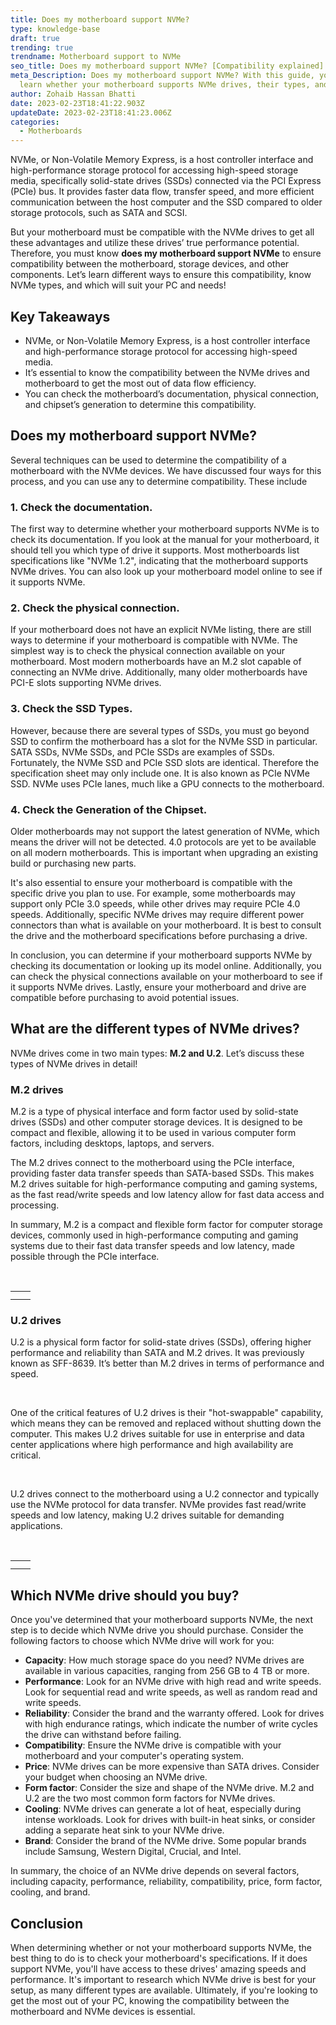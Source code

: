 ```yaml
---
title: Does my motherboard support NVMe?
type: knowledge-base
draft: true
trending: true
trendname: Motherboard support to NVMe
seo_title: Does my motherboard support NVMe? [Compatibility explained]
meta_Description: Does my motherboard support NVMe? With this guide, you'll
  learn whether your motherboard supports NVMe drives, their types, and more.
author: Zohaib Hassan Bhatti
date: 2023-02-23T18:41:22.903Z
updateDate: 2023-02-23T18:41:23.006Z
categories:
  - Motherboards
---
```

NVMe, or Non-Volatile Memory Express, is a host controller interface and high-performance storage protocol for accessing high-speed storage media, specifically solid-state drives (SSDs) connected via the PCI Express (PCIe) bus. It provides faster data flow, transfer speed, and more efficient communication between the host computer and the SSD compared to older storage protocols, such as SATA and SCSI. 

But your motherboard must be compatible with the NVMe drives to get all these advantages and utilize these drives’ true performance potential. Therefore, you must know **does my motherboard support NVMe** to ensure compatibility between the motherboard, storage devices, and other components. Let’s learn different ways to ensure this compatibility, know NVMe types, and which will suit your PC and needs!

## Key Takeaways

* NVMe, or Non-Volatile Memory Express, is a host controller interface and high-performance storage protocol for accessing high-speed media.
* It’s essential to know the compatibility between the NVMe drives and motherboard to get the most out of data flow efficiency.
* You can check the motherboard’s documentation, physical connection, and chipset’s generation to determine this compatibility. 

## Does my motherboard support NVMe? 

Several techniques can be used to determine the compatibility of a motherboard with the NVMe devices. We have discussed four ways for this process, and you can use any to determine compatibility. These include 

### 1. Check the documentation.

The first way to determine whether your motherboard supports NVMe is to check its documentation. If you look at the manual for your motherboard, it should tell you which type of drive it supports. Most motherboards list specifications like "NVMe 1.2", indicating that the motherboard supports NVMe drives. You can also look up your motherboard model online to see if it supports NVMe.

### 2. Check the physical connection.

If your motherboard does not have an explicit NVMe listing, there are still ways to determine if your motherboard is compatible with NVMe. The simplest way is to check the physical connection available on your motherboard. Most modern motherboards have an M.2 slot capable of connecting an NVMe drive. Additionally, many older motherboards have PCI-E slots supporting NVMe drives.

### 3. Check the SSD Types.

However, because there are several types of SSDs, you must go beyond SSD to confirm the motherboard has a slot for the NVMe SSD in particular. SATA SSDs, NVMe SSDs, and PCIe SSDs are examples of SSDs. Fortunately, the NVMe SSD and PCIe SSD slots are identical. Therefore the specification sheet may only include one. It is also known as PCIe NVMe SSD. NVMe uses PCIe lanes, much like a GPU connects to the motherboard.

### 4. Check the Generation of the Chipset.

Older motherboards may not support the latest generation of NVMe, which means the driver will not be detected. 4.0 protocols are yet to be available on all modern motherboards. This is important when upgrading an existing build or purchasing new parts. 

It's also essential to ensure your motherboard is compatible with the specific drive you plan to use. For example, some motherboards may support only PCIe 3.0 speeds, while other drives may require PCIe 4.0 speeds. Additionally, specific NVMe drives may require different power connectors than what is available on your motherboard. It is best to consult the drive and the motherboard specifications before purchasing a drive.

In conclusion, you can determine if your motherboard supports NVMe by checking its documentation or looking up its model online. Additionally, you can check the physical connections available on your motherboard to see if it supports NVMe drives. Lastly, ensure your motherboard and drive are compatible before purchasing to avoid potential issues.

## What are the different types of NVMe drives?

NVMe drives come in two main types: **M.2 and U.2**. Let’s discuss these types of NVMe drives in detail!

### M.2 drives

M.2 is a type of physical interface and form factor used by solid-state drives (SSDs) and other computer storage devices. It is designed to be compact and flexible, allowing it to be used in various computer form factors, including desktops, laptops, and servers.

The M.2 drives connect to the motherboard using the PCIe interface, providing faster data transfer speeds than SATA-based SSDs. This makes M.2 drives suitable for high-performance computing and gaming systems, as the fast read/write speeds and low latency allow for fast data access and processing.

In summary, M.2 is a compact and flexible form factor for computer storage devices, commonly used in high-performance computing and gaming systems due to their fast data transfer speeds and low latency, made possible through the PCIe interface.

 

|     |     |
| --- | --- |
|     |     |
|     |     |

### U.2 drives

U.2 is a physical form factor for solid-state drives (SSDs), offering higher performance and reliability than SATA and M.2 drives. It was previously known as SFF-8639. It’s better than M.2 drives in terms of performance and speed.

 

One of the critical features of U.2 drives is their "hot-swappable" capability, which means they can be removed and replaced without shutting down the computer. This makes U.2 drives suitable for use in enterprise and data center applications where high performance and high availability are critical.

 

U.2 drives connect to the motherboard using a U.2 connector and typically use the NVMe protocol for data transfer. NVMe provides fast read/write speeds and low latency, making U.2 drives suitable for demanding applications.

 

|     |     |
| --- | --- |
|     |     |
|     |     |

## Which NVMe drive should you buy?

Once you've determined that your motherboard supports NVMe, the next step is to decide which NVMe drive you should purchase. Consider the following factors to choose which NVMe drive will work for you:

* **Capacity**: How much storage space do you need? NVMe drives are available in various capacities, ranging from 256 GB to 4 TB or more.
* **Performance**: Look for an NVMe drive with high read and write speeds. Look for sequential read and write speeds, as well as random read and write speeds.
* **Reliability**: Consider the brand and the warranty offered. Look for drives with high endurance ratings, which indicate the number of write cycles the drive can withstand before failing.
* **Compatibility**: Ensure the NVMe drive is compatible with your motherboard and your computer's operating system.
* **Price**: NVMe drives can be more expensive than SATA drives. Consider your budget when choosing an NVMe drive.
* **Form factor**: Consider the size and shape of the NVMe drive. M.2 and U.2 are the two most common form factors for NVMe drives.
* **Cooling**: NVMe drives can generate a lot of heat, especially during intense workloads. Look for drives with built-in heat sinks, or consider adding a separate heat sink to your NVMe drive.
* **Brand**: Consider the brand of the NVMe drive. Some popular brands include Samsung, Western Digital, Crucial, and Intel.

In summary, the choice of an NVMe drive depends on several factors, including capacity, performance, reliability, compatibility, price, form factor, cooling, and brand.

## Conclusion 

When determining whether or not your motherboard supports NVMe, the best thing to do is to check your motherboard's specifications. If it does support NVMe, you'll have access to these drives' amazing speeds and performance. It's important to research which NVMe drive is best for your setup, as many different types are available. Ultimately, if you're looking to get the most out of your PC, knowing the compatibility between the motherboard and NVMe devices is essential.